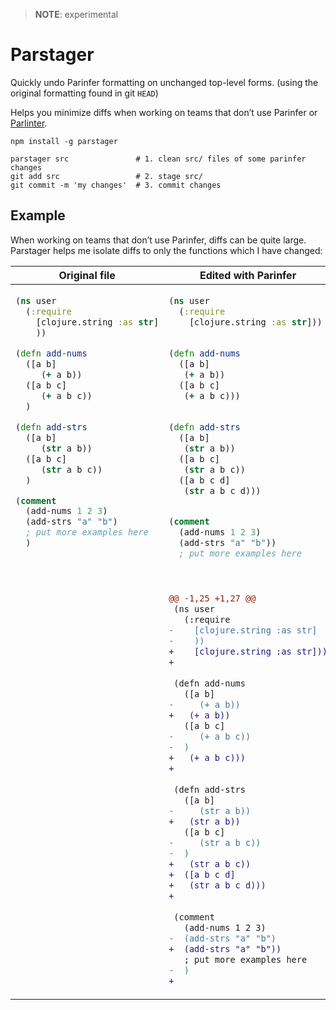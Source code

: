 > **NOTE**: experimental

# Parstager

Quickly undo Parinfer formatting on unchanged top-level forms. (using the original formatting found in git `HEAD`)

Helps you minimize diffs when working on teams that don’t use Parinfer or [Parlinter](https://github.com/parinfer/parlinter).

```
npm install -g parstager
```

```
parstager src               # 1. clean src/ files of some parinfer changes
git add src                 # 2. stage src/
git commit -m 'my changes'  # 3. commit changes
```

## Example

When working on teams that don’t use Parinfer, diffs can be quite large.  Parstager helps me isolate diffs to only the functions which I have changed:

<table>
<thead>
<tr>
<th>Original file</th>
<th>Edited with Parinfer</th>
<th>Cleaned by Parstager</th>
</tr>
</thead>
<tbody valign="top">
<tr>
<td>

```clj
(ns user
  (:require
    [clojure.string :as str]
    ))

(defn add-nums
  ([a b]
     (+ a b))
  ([a b c]
     (+ a b c))
  )

(defn add-strs
  ([a b]
     (str a b))
  ([a b c]
     (str a b c))
  )

(comment
  (add-nums 1 2 3)
  (add-strs "a" "b")
  ; put more examples here
  )
```

</td>
<td>

```clj
(ns user
  (:require
    [clojure.string :as str]))
    

(defn add-nums
  ([a b]
   (+ a b))
  ([a b c]
   (+ a b c)))
  

(defn add-strs
  ([a b]
   (str a b))
  ([a b c]
   (str a b c))
  ([a b c d]
   (str a b c d)))
  

(comment
  (add-nums 1 2 3)
  (add-strs "a" "b"))
  ; put more examples here
  
```

</td>
<td>

```clj
(ns user
  (:require
    [clojure.string :as str]
    ))

(defn add-nums
  ([a b]
     (+ a b))
  ([a b c]
     (+ a b c))
  )

(defn add-strs
  ([a b]
   (str a b))
  ([a b c]
   (str a b c))
  ([a b c d]
   (str a b c d)))
  

(comment
  (add-nums 1 2 3)
  (add-strs "a" "b")
  ; put more examples here
  )
```

</td>

</tr>
<tr>

<td></td>

<td>

```diff
@@ -1,25 +1,27 @@
 (ns user
   (:require
-    [clojure.string :as str]
-    ))
+    [clojure.string :as str]))
+    
 
 (defn add-nums
   ([a b]
-     (+ a b))
+   (+ a b))
   ([a b c]
-     (+ a b c))
-  )
+   (+ a b c)))
+  
 
 (defn add-strs
   ([a b]
-     (str a b))
+   (str a b))
   ([a b c]
-     (str a b c))
-  )
+   (str a b c))
+  ([a b c d]
+   (str a b c d)))
+  
 
 (comment
   (add-nums 1 2 3)
-  (add-strs "a" "b")
+  (add-strs "a" "b"))
   ; put more examples here
-  )
+  
```

</td>

<td>

```diff
@@ -12,10 +12,12 @@
 
 (defn add-strs
   ([a b]
-     (str a b))
+   (str a b))
   ([a b c]
-     (str a b c))
-  )
+   (str a b c))
+  ([a b c d]
+   (str a b c d)))
+  
```

</td>

</tr>
</tbody>
</table>
